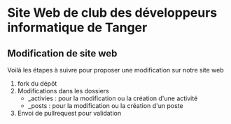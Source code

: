 # Site Web de club des développeurs informatique de Tanger

## Modification de site web

Voilà les étapes à suivre pour proposer une modification sur notre site web 

1. fork du dépôt
2. Modifications dans les dossiers 
   - _activies : pour la modification ou la création d'une activité
   - _posts : pour la modification ou la création d'un poste
3. Envoi de pullrequest pour validation
